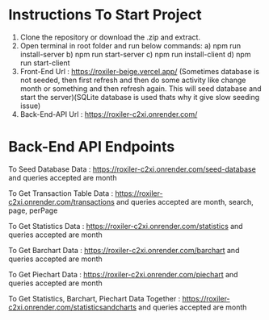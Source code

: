 # Instructions To Start Project

1) Clone the repository or download the .zip and extract.
2) Open terminal in root folder and run below commands:
   a) npm run install-server
   b) npm run start-server
   c) npm run install-client
   d) npm run start-client
3) Front-End Url : https://roxiler-beige.vercel.app/
   (Sometimes database is not seeded, then first refresh and then do some activity like change month or something and then refresh again. This will seed database and start the server)(SQLite database is used thats why it give slow seeding issue)
4) Back-End-API Url : https://roxiler-c2xi.onrender.com/

# Back-End API Endpoints

To Seed Database Data : https://roxiler-c2xi.onrender.com/seed-database and queries accepted are month

To Get Transaction Table Data : https://roxiler-c2xi.onrender.com/transactions and queries accepted are month, search, page, perPage

To Get Statistics Data : https://roxiler-c2xi.onrender.com/statistics and queries accepted are month

To Get Barchart Data : https://roxiler-c2xi.onrender.com/barchart and queries accepted are month

To Get Piechart Data : https://roxiler-c2xi.onrender.com/piechart and queries accepted are month

To Get Statistics, Barchart, Piechart Data Together : https://roxiler-c2xi.onrender.com/statisticsandcharts and queries accepted are month

